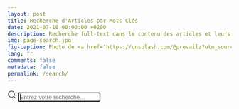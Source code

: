 ```yaml
---
layout: post
title: Recherche d'Articles par Mots-Clés
date: 2021-07-18 00:00:00 +0200
description: Recherche full-text dans le contenu des articles et leurs mots-clés
img: page-search.jpg
fig-caption: Photo de <a href="https://unsplash.com/@prevailz?utm_source=unsplash&utm_medium=referral&utm_content=creditCopyText">Sean Pierce</a> sur <a href="https://unsplash.com/s/photos/desert-landscape?utm_source=unsplash&utm_medium=referral&utm_content=creditCopyText">Unsplash</a>
lang: fr
comments: false
metadata: false
permalink: /search/
---
```


<article class="article-page">
  <div class="page-content">
    <div class="wrap-content">
      <div class="search-container">
        <form class="search-form" name="search-hero" onsubmit="return false;">
          <span class="search-icon"><svg width="20" height="20" viewBox="0 0 20 20" xmlns="http://www.w3.org/2000/svg"><circle fill="none" stroke="#000" stroke-width="1.1" cx="9" cy="9" r="7"></circle><path fill="none" stroke="#000" stroke-width="1.1" d="M14,14 L18,18 L14,14 Z"></path></svg></span>
          <input id="search-input" class="search-input" type="search" placeholder="Entrez votre recherche..." autofocus>
        </form>
      </div>
      <div id="search-result" class="search-recomm"></div>
    </div>
  </div>
</article>

<script src="/search.js" type="text/javascript"></script>
<script>
SimpleJekyllSearch({
  searchInput: document.getElementById('search-input'),
  resultsContainer: document.getElementById('search-result'),
  json: '/search.json',
  searchResultTemplate: '<div class="recomm"><a class="recomm-link" href="{url}"><h5>{title}</h5><div class="image-container">{img}</div></a></div>',
  noResultsText: 'Aucun résultat trouvé.',
  limit: 20,
  fuzzy: false,
})
</script>